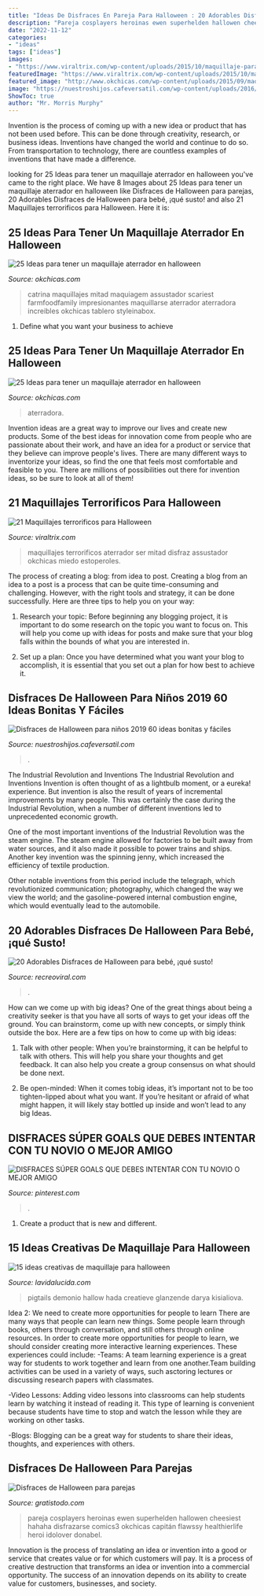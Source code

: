 ```yaml
---
title: "Ideas De Disfraces En Pareja Para Halloween : 20 Adorables Disfraces De Halloween Para Bebé, ¡qué Susto!"
description: "Pareja cosplayers heroinas ewen superhelden hallowen cheesiest hahaha disfrazarse comics3 okchicas capitán flawssy healthierlife heroi idolover donabel"
date: "2022-11-12"
categories:
- "ideas"
tags: ["ideas"]
images:
- "https://www.viraltrix.com/wp-content/uploads/2015/10/maquillaje-para-halloween1.jpg"
featuredImage: "https://www.viraltrix.com/wp-content/uploads/2015/10/maquillaje-para-halloween1.jpg"
featured_image: "http://www.okchicas.com/wp-content/uploads/2015/09/maquillaje-para-halloween-121.jpg"
image: "https://nuestroshijos.cafeversatil.com/wp-content/uploads/2016/11/033-6-650x867.jpg"
ShowToc: true
author: "Mr. Morris Murphy"
---
```



Invention is the process of coming up with a new idea or product that has not been used before. This can be done through creativity, research, or business ideas. Inventions have changed the world and continue to do so. From transportation to technology, there are countless examples of inventions that have made a difference.

	

		
looking for 25 Ideas para tener un maquillaje aterrador en halloween you've came to the right place. We have 8 Images about 25 Ideas para tener un maquillaje aterrador en halloween like Disfraces de Halloween para parejas, 20 Adorables Disfraces de Halloween para bebé, ¡qué susto! and also 21 Maquillajes terrorificos para Halloween. Here it is:
		
    
## 25 Ideas Para Tener Un Maquillaje Aterrador En Halloween

<img loading=lazy src="http://www.okchicas.com/wp-content/uploads/2015/09/maquillaje-para-halloween-121.jpg" onerror="this.onerror=null;this.src='https://tse1.mm.bing.net/th?id=OIP.3iX2rU_53Z_lOXcPH14nRwHaKi&amp;pid=15.1';" alt="25 Ideas para tener un maquillaje aterrador en halloween">

_Source: okchicas.com_

>catrina maquillajes mitad maquiagem assustador scariest farmfoodfamily impresionantes maquillarse aterrador aterradora increibles okchicas tablero styleinabox. 

	

1. Define what you want your business to achieve 

    
## 25 Ideas Para Tener Un Maquillaje Aterrador En Halloween

<img loading=lazy src="https://www.okchicas.com/wp-content/uploads/2015/09/maquillaje-para-halloween-1.png" onerror="this.onerror=null;this.src='https://tse4.mm.bing.net/th?id=OIP.8O9IC2xTFr6y3mkPGXFdgAHaJ4&amp;pid=15.1';" alt="25 Ideas para tener un maquillaje aterrador en halloween">

_Source: okchicas.com_

>aterradora. 

	

Invention ideas are a great way to improve our lives and create new products. Some of the best ideas for innovation come from people who are passionate about their work, and have an idea for a product or service that they believe can improve people's lives. There are many different ways to inventorize your ideas, so find the one that feels most comfortable and feasible to you. There are millions of possibilities out there for invention ideas, so be sure to look at all of them!

    
## 21 Maquillajes Terrorificos Para Halloween

<img loading=lazy src="https://www.viraltrix.com/wp-content/uploads/2015/10/maquillaje-para-halloween1.jpg" onerror="this.onerror=null;this.src='https://tse4.mm.bing.net/th?id=OIP.3TPsDHgf9ZOV8cRnqsREEgHaLk&amp;pid=15.1';" alt="21 Maquillajes terrorificos para Halloween">

_Source: viraltrix.com_

>maquillajes terrorificos aterrador ser mitad disfraz assustador okchicas miedo estoperoles. 

	

The process of creating a blog: from idea to post.
Creating a blog from an idea to a post is a process that can be quite time-consuming and challenging. However, with the right tools and strategy, it can be done successfully. Here are three tips to help you on your way: 
1. Research your topic: Before beginning any blogging project, it is important to do some research on the topic you want to focus on. This will help you come up with ideas for posts and make sure that your blog falls within the bounds of what you are interested in. 

2. Set up a plan: Once you have determined what you want your blog to accomplish, it is essential that you set out a plan for how best to achieve it.

    
## Disfraces De Halloween Para Niños 2019 60 Ideas Bonitas Y Fáciles

<img loading=lazy src="https://nuestroshijos.cafeversatil.com/wp-content/uploads/2016/11/033-6-650x867.jpg" onerror="this.onerror=null;this.src='https://tse3.mm.bing.net/th?id=OIP.4PS_IScKTnD3SNo1DN87lwHaJ4&amp;pid=15.1';" alt="Disfraces de Halloween para niños 2019 60 ideas bonitas y fáciles">

_Source: nuestroshijos.cafeversatil.com_

>. 

	

The Industrial Revolution and Inventions
The Industrial Revolution and Inventions
Invention is often thought of as a lightbulb moment, or a eureka! experience. But invention is also the result of years of incremental improvements by many people. This was certainly the case during the Industrial Revolution, when a number of different inventions led to unprecedented economic growth.

One of the most important inventions of the Industrial Revolution was the steam engine. The steam engine allowed for factories to be built away from water sources, and it also made it possible to power trains and ships. Another key invention was the spinning jenny, which increased the efficiency of textile production.

Other notable inventions from this period include the telegraph, which revolutionized communication; photography, which changed the way we view the world; and the gasoline-powered internal combustion engine, which would eventually lead to the automobile.

    
## 20 Adorables Disfraces De Halloween Para Bebé, ¡qué Susto!

<img loading=lazy src="https://www.recreoviral.com/wp-content/uploads/2016/10/DISFRACES-HALLOWEEN-BEBES-2016-1.jpeg" onerror="this.onerror=null;this.src='https://tse2.mm.bing.net/th?id=OIP.XgH8TI35rLHysZgEL9PWfAHaJ4&amp;pid=15.1';" alt="20 Adorables Disfraces de Halloween para bebé, ¡qué susto!">

_Source: recreoviral.com_

>. 

	

How can we come up with big ideas?
One of the great things about being a creativity seeker is that you have all sorts of ways to get your ideas off the ground. You can brainstorm, come up with new concepts, or simply think outside the box. Here are a few tips on how to come up with big ideas:
1) Talk with other people: When you’re brainstorming, it can be helpful to talk with others. This will help you share your thoughts and get feedback. It can also help you create a group consensus on what should be done next.

2) Be open-minded: When it comes tobig ideas, it’s important not to be too tighten-lipped about what you want. If you’re hesitant or afraid of what might happen, it will likely stay bottled up inside and won’t lead to any big Ideas.

    
## DISFRACES SÚPER GOALS QUE DEBES INTENTAR CON TU NOVIO O MEJOR AMIGO

<img loading=lazy src="https://i.pinimg.com/736x/fd/12/1b/fd121bc79f68acf7a6348bb661df1057.jpg" onerror="this.onerror=null;this.src='https://tse4.mm.bing.net/th?id=OIP.OJuJpAuzHUMwqPh3NRMC9QHaJ3&amp;pid=15.1';" alt="DISFRACES SÚPER GOALS QUE DEBES INTENTAR CON TU NOVIO O MEJOR AMIGO">

_Source: pinterest.com_

>. 

	

1. Create a product that is new and different.

    
## 15 Ideas Creativas De Maquillaje Para Halloween

<img loading=lazy src="https://www.lavidalucida.com/wp-content/uploads/2016/06/maquillaje-para-halloween-7.jpg" onerror="this.onerror=null;this.src='https://tse2.mm.bing.net/th?id=OIP.CeXq6lBsOWBVDu85h0eJ1gHaLI&amp;pid=15.1';" alt="15 ideas creativas de maquillaje para halloween">

_Source: lavidalucida.com_

>pigtails demonio hallow hada creatieve glanzende darya kisialiova. 

	

Idea 2: We need to create more opportunities for people to learn
There are many ways that people can learn new things. Some people learn through books, others through conversation, and still others through online resources. In order to create more opportunities for people to learn, we should consider creating more interactive learning experiences. These experiences could include:
-Teams: A team learning experience is a great way for students to work together and learn from one another.Team building activities can be used in a variety of ways, such asctoring lectures or discussing research papers with classmates.

-Video Lessons: Adding video lessons into classrooms can help students learn by watching it instead of reading it. This type of learning is convenient because students have time to stop and watch the lesson while they are working on other tasks.

-Blogs: Blogging can be a great way for students to share their ideas, thoughts, and experiences with others.

    
## Disfraces De Halloween Para Parejas

<img loading=lazy src="https://www.gratistodo.com/wp-content/uploads/2016/10/Disfraces-parejas-halloween-13.jpg" onerror="this.onerror=null;this.src='https://tse3.mm.bing.net/th?id=OIP.WiwHib1wIjQAby4LWWGEPwHaLH&amp;pid=15.1';" alt="Disfraces de Halloween para parejas">

_Source: gratistodo.com_

>pareja cosplayers heroinas ewen superhelden hallowen cheesiest hahaha disfrazarse comics3 okchicas capitán flawssy healthierlife heroi idolover donabel. 

	

Innovation is the process of translating an idea or invention into a good or service that creates value or for which customers will pay. It is a process of creative destruction that transforms an idea or invention into a commercial opportunity. The success of an innovation depends on its ability to create value for customers, businesses, and society.


